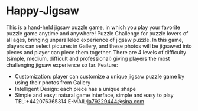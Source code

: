 # Happy-Jigsaw
This is a hand-held jigsaw puzzle game, in which you play your favorite puzzle game anytime and anywhere! Puzzle Challenge for puzzle lovers of all ages, bringing unparalleled experience of jigsaw puzzle.
In this game, players can select pictures in Gallery, and these photos will be jigsawed into pieces and player can piece them together. There are 4 levels of difficulty (simple, medium, difficult and professional) giving players the most challenging jigsaw experience so far.
Feature:
- Customization: player can customize a unique jigsaw puzzle game by using their photos from Gallery
- Intelligent Design: each piece has a unique shape
- Simple and easy: natural game interface, simple and easy to play
TEL:+442076365314
E-MAIL:la79229444@sina.com
